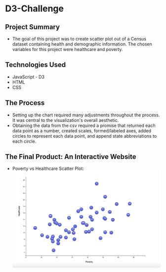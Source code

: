 # D3-Challenge
## Project Summary

* The goal of this project was to create scatter plot out of a Census dataset containing health and demographic information. The chosen variables for this project were healthcare and poverty.

## Technologies Used

* JavaScript - D3
* HTML
* CSS

## The Process

* Setting up the chart required many adjustments throughout the process. It was central to the visualization's overall aesthetic.
* Obtaining the data from the csv required a promise that returned each data point as a number, created scales, formed/labeled axes, added circles to represent each data point, and append state abbreviations to each circle.

## The Final Product: An Interactive Website
* Poverty vs Healthcare Scatter Plot:
 ![Scatter Plot](Images/Graph.png)
